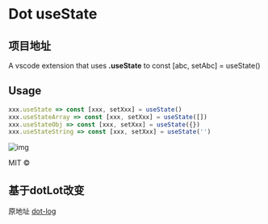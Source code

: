 # Dot useState

## 项目地址

A vscode extension that uses **.useState** to const [abc, setAbc] = useState()

## Usage

```javascript
xxx.useState => const [xxx, setXxx] = useState()
xxx.useStateArray => const [xxx, setXxx] = useState([])
xxx.useStateObj => const [xxx, setXxx] = useState({})
xxx.useStateString => const [xxx, setXxx] = useState('')
```

![img](https://github.com/genius1123/dot-setstate/blob/main/public/show.gif)

MIT ©

## 基于dotLot改变

原地址 [dot-log](https://github.com/jaluik/dot-log)
